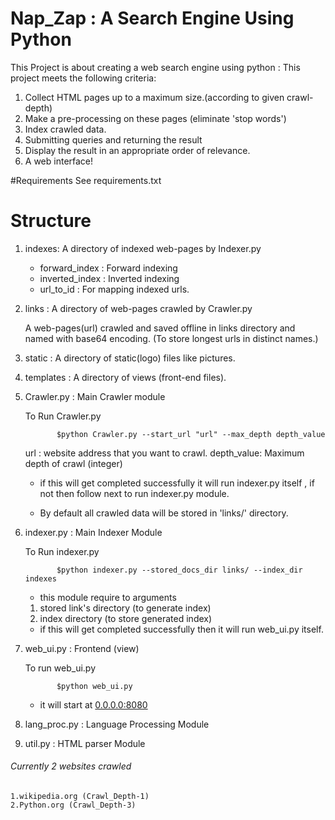 Nap_Zap : A Search Engine Using Python
=============================================
This Project is about creating a web search engine using python :
This project meets the following criteria:
  1. Collect HTML pages up to a maximum size.(according to given crawl-depth)
  2. Make a pre-processing on these pages (eliminate 'stop words')
  3. Index crawled data.
  4. Submitting queries and returning the result
  5. Display the result in an appropriate order of relevance.
  6. A web interface!
  
  #Requirements
  See requirements.txt


  # Structure
  
  1. indexes: A directory of indexed web-pages by Indexer.py
     * forward_index :  Forward indexing
     * inverted_index : Inverted indexing
     * url_to_id : For mapping indexed urls.
  2. links :  A directory of web-pages crawled by Crawler.py
            
      A web-pages(url) crawled and saved offline in links 
      directory and named with base64 encoding.
      (To store longest urls in distinct names.)
  3. static : A directory of static(logo) files like pictures.
   
  4. templates : A directory of views (front-end files).
  
  5. Crawler.py : Main Crawler module
       
       To Run Crawler.py
                
                $python Crawler.py --start_url "url" --max_depth depth_value
       
       url : website address that you want to crawl.
       depth_value: Maximum depth of crawl (integer)
  
       * if this will get completed successfully it will run indexer.py itself , if not then follow
       next to run indexer.py module.
       
       * By default all crawled data will be stored in 'links/' directory.
  6. indexer.py : Main Indexer Module
  
       To Run indexer.py
       
                $python indexer.py --stored_docs_dir links/ --index_dir indexes
       
       * this module require to arguments 
        1. stored link's directory (to generate index)
        2. index directory (to store generated index)
       
       * if this will get completed successfully then it will run web_ui.py itself.
  7. web_ui.py : Frontend (view)
  
       To run web_ui.py
       
                $python web_ui.py
       * it will start at [0.0.0.0:8080](http://0.0.0.0:8080/)
  8. lang_proc.py : Language Processing Module
      
  9. util.py : HTML parser Module


###### Currently 2 websites crawled
    1.wikipedia.org (Crawl_Depth-1)
    2.Python.org (Crawl_Depth-3)